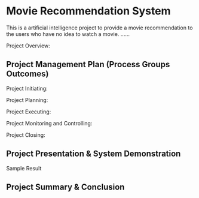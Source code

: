 # Movie Recommendation System
This is a artificial intelligence project to provide a movie recommendation to the users who have no idea to watch a movie. ...... 

Project Overview: 



## Project Management Plan (Process Groups Outcomes)



Project Initiating:


Project Planning:


Project Executing:


Project Monitoring and Controlling:


Project Closing:



## Project Presentation & System Demonstration

Sample Result

## Project Summary & Conclusion
